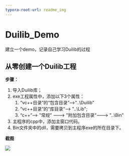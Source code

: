 ```yaml
---
typora-root-url: readme_img
---
```


# Duilib_Demo
建立一个demo，记录自己学习Duilib的过程

## 从零创建一个Duilib工程

**步骤：**

1. 导入Duilib库；
2. exe工程属性中，添加以下3个属性：
   1. “vc++目录”的“包含目录”-->“..\Duilib"
   2. “vc++目录”的“库目录“--> "..\Lib";
   3. “c++”--> "常规” ---> "附加包含目录“---> "..\Bin”
3. 主程序的cpp中，添加主窗口代码。
4. Bin文件夹中的dll，需要拷贝到主程序exe的所在目录下。

**截图**

![](/first_demo.png)











